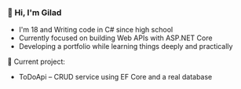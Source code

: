 ### 👋 Hi, I'm Gilad

- I'm 18 and Writing code in C# since high school
- Currently focused on building Web APIs with ASP.NET Core  
- Developing a portfolio while learning things deeply and practically  

🧱 Current project:
- ToDoApi – CRUD service using EF Core and a real database
